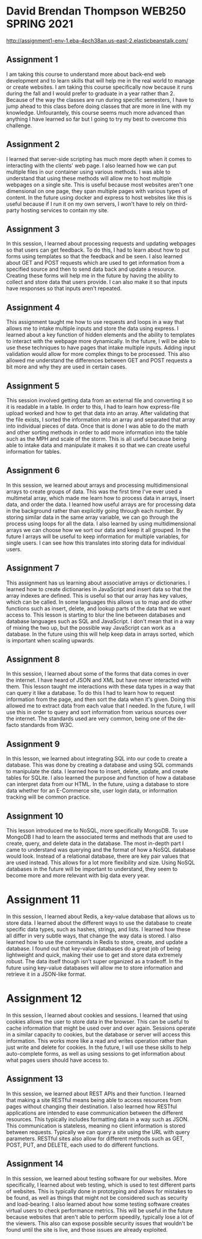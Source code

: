 # David Brendan Thompson WEB250 SPRING 2021

http://assignment1-env-1.eba-4pch38an.us-east-2.elasticbeanstalk.com/

## Assignment 1

I am taking this course to understand more about back-end web development and to learn skills that will help me in the real world to manage or create websites. I am taking this course specifically now because it runs during the fall and I would prefer to graduate in a year rather than 2. Because of the way the classes are run during specific semesters, I have to jump ahead to this class before doing classes that are more in line with my knowledge. Unfourantely, this course seems much more advanced than anything I have learned so far but I going to try my best to overcome this challenge. 

## Assignment 2

I learned that server-side scripting has much more depth when it comes to interacting with the clients' web page. I also learned how we can put multiple files in our container using various methods. I was able to understand that using these methods will allow me to host multiple webpages on a single site. This is useful because most websites aren't one dimensional on one page, they span multiple pages with various types of content. In the future using docker and express to host websites like this is useful because if I run it on my own servers, I won't have to rely on third-party hosting services to contain my site. 

## Assignment 3

In this session, I learned about processing requests and updating webpages so that users can get feedback. To do this, I had to learn about how to put forms using templates so that the feedback and be seen. I also learned about GET and POST requests which are used to get information from a specified source and then to send data back and update a resource. Creating these forms will help me in the future by having the ability to collect and store data that users provide. I can also make it so that inputs have responses so that inputs aren't repeated.

## Assignment 4

This assignment taught me how to use requests and loops in a way that allows me to intake multiple inputs and store the data using express. I learned about a key function of hidden elements and the ability to templates to interact with the webpage more dynamically. In the future, I will be able to use these techniques to have pages that intake multiple inputs. Adding input validation would allow for more complex things to be processed. This also allowed me understand the differences between GET and POST requests a bit more and why they are used in certain cases.

## Assignment 5

This session involved getting data from an external file and converting it so it is readable in a table. In order to this, I had to learn how express-file upload worked and how to get that data into an array. After validating that the file exists, I sorted the information into an array and separated that array into individual pieces of data. Once that is done I was able to do the math and other sorting methods in order to add more information into the table such as the MPH and scale of the storm. This is all useful because being able to intake data and manipulate it makes it so that we can create useful information for tables. 

## Assignment 6

In this session, we learned about arrays and processing multidimensional arrays to create groups of data. This was the first time I've ever used a multimetal array, which made me learn how to process data in arrays, insert data, and order the data. I learned how useful arrays are for processing data in the background rather than explicitly going through each number. By storing similar data in the same array variable, we can go through the process using loops for all the data. I also learned by using multidimensional arrays we can choose how we sort our data and keep it all grouped. In the future I arrays will be useful to keep information for multiple variables, for single users. I can see how this translates into storing data for individual users. 

## Assignment 7

This assignment has us learning about associative arrays or dictionaries. I learned how to create dictionaries in JavaScript and insert data so that the array indexes are defined. This is useful so that our array has key values, which can be called. In some languages this allows us to map and do other functions such as insert, delete, and lookup parts of the data that we want access to. This lesson is starting to blur the line between databases and database languages such as SQL and JavaScript. I don't mean that in a way of mixing the two up, but the possible way JavaScript can work as a database. In the future using this will help keep data in arrays sorted, which is important when scaling upwards. 

## Assignment 8

In this session, I learned about some of the forms that data comes in over the internet. I have heard of JSON and XML but have never interacted with them. This lesson taught me interactions with these data types in a way that can query it like a database. To do this I had to learn how to request information from the page, and then sort the data when it's given. Doing this allowed me to extract data from each value that I needed. In the future, I will use this in order to query and sort information from various sources over the internet. The standards used are very common, being one of the de-facto standards from W3C.

## Assignment 9

In this lesson, we learned about integrating SQL into our code to create a database. This was done by creating a database and using SQL commands to manipulate the data. I learned how to insert, delete, update, and create tables for SQLite. I also learned the purpose and function of how a database can interpret data from our HTML. In the future, using a database to store data whether for an E-Commerce site, user login data, or information tracking will be common practice. 

## Assignment 10

This lesson introduced me to NoSQL, more specifically MongoDB. To use MongoDB I had to learn the associated terms and methods that are used to create, query, and delete data in the database.  The most in-depth part I came to understand was querying and the format of how a NoSQL database would look. Instead of a relational database, there are key pair values that are used instead. This allows for a lot more flexibility and size. Using NoSQL databases in the future will be important to understand, they seem to become more and more relevant with big data every year. 

# Assignment 11

In this session, I learned about Redis, a key-value database that allows us to store data. I learned about the different ways to use the database to create specific data types, such as hashes, strings, and lists. I learned how these all differ in very subtle ways, that change the way data is stored. I also learned how to use the commands in Redis to store, create, and update a database. I found out that key-value databases do a great job of being lightweight and quick, making their use to get and store data extremely robust. The data itself though isn't super organized as a tradeoff. In the future using key-value databases will allow me to store information and retrieve it in a JSON-like format. 

# Assignment 12

In this session, I learned about cookies and sessions. I learned that using cookies allows the user to store data in the browser. This can be useful to cache information that might be used over and over again. Sessions operate in a similar capacity to cookies, but the database or server will access this information. This works more like a read and writes operation rather than just write and delete for cookies. In the future, I will use these skills to help auto-complete forms, as well as using sessions to get information about what pages users should have access to. 

## Assignment 13

In this session, we learned about REST APIs and their function. I learned that making a site RESTful means being able to access resources from pages without changing their destination. I also learned how RESTful applications are intended to ease communication between the different resources. This typically includes formatting data in a way such as JSON. This communication is stateless, meaning no client information is stored between requests. Typically we can query a site using the URL with query parameters. RESTful sites also allow for different methods such as GET, POST, PUT, and DELETE, each used to do different functions.

## Assignment 14

In this session, we learned about testing software for our websites. More specifically, I learned about web testing, which is used to test different parts of websites. This is typically done in prototyping and allows for mistakes to be found, as well as things that might not be considered such as security and load-bearing. I also learned about how some testing software creates virtual users to check performance metrics. This will be useful in the future because websites that aren't able to perform speedily, typically lose a lot of the viewers. This also can expose possible security issues that wouldn't be found until the site is live, and those issues are already exploited. 

